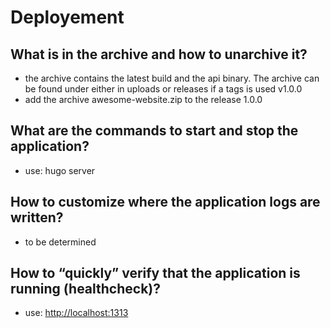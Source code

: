 # Deployement

## What is in the archive and how to unarchive it?

* the archive contains the latest build and the api binary.
  The archive can be found under either in uploads or releases
  if a tags is used v1.0.0
* add the archive awesome-website.zip to the release 1.0.0

## What are the commands to start and stop the application?

* use: hugo server

## How to customize where the application logs are written?

* to be determined

## How to “quickly” verify that the application is running (healthcheck)?

* use: <http://localhost:1313>

